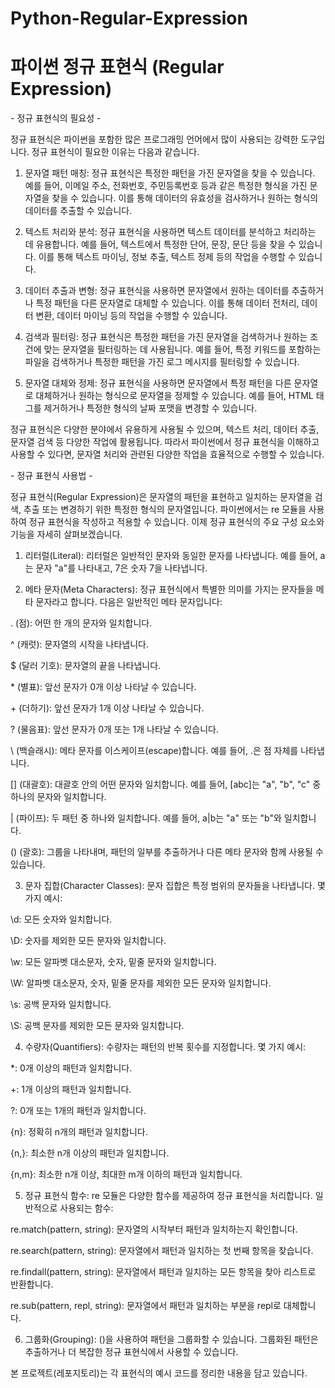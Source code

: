 # Python-Regular-Expression
# 파이썬 정규 표현식 (Regular Expression)


 \- 정규 표현식의 필요성 -

정규 표현식은 파이썬을 포함한 많은 프로그래밍 언어에서 많이 사용되는 강력한 도구입니다. 정규 표현식이 필요한 이유는 다음과 같습니다.

1. 문자열 패턴 매칭:
정규 표현식은 특정한 패턴을 가진 문자열을 찾을 수 있습니다. 예를 들어, 이메일 주소, 전화번호, 주민등록번호 등과 같은 특정한 형식을 가진 문자열을 찾을 수 있습니다. 이를 통해 데이터의 유효성을 검사하거나 원하는 형식의 데이터를 추출할 수 있습니다.

3. 텍스트 처리와 분석:
정규 표현식을 사용하면 텍스트 데이터를 분석하고 처리하는 데 유용합니다. 예를 들어, 텍스트에서 특정한 단어, 문장, 문단 등을 찾을 수 있습니다. 이를 통해 텍스트 마이닝, 정보 추출, 텍스트 정제 등의 작업을 수행할 수 있습니다.

4. 데이터 추출과 변형:
정규 표현식을 사용하면 문자열에서 원하는 데이터를 추출하거나 특정 패턴을 다른 문자열로 대체할 수 있습니다. 이를 통해 데이터 전처리, 데이터 변환, 데이터 마이닝 등의 작업을 수행할 수 있습니다.

5. 검색과 필터링:
정규 표현식은 특정한 패턴을 가진 문자열을 검색하거나 원하는 조건에 맞는 문자열을 필터링하는 데 사용됩니다. 예를 들어, 특정 키워드를 포함하는 파일을 검색하거나 특정한 패턴을 가진 로그 메시지를 필터링할 수 있습니다.

6. 문자열 대체와 정제:
정규 표현식을 사용하면 문자열에서 특정 패턴을 다른 문자열로 대체하거나 원하는 형식으로 문자열을 정제할 수 있습니다. 예를 들어, HTML 태그를 제거하거나 특정한 형식의 날짜 포맷을 변경할 수 있습니다.

정규 표현식은 다양한 분야에서 유용하게 사용될 수 있으며, 텍스트 처리, 데이터 추출, 문자열 검색 등 다양한 작업에 활용됩니다. 따라서 파이썬에서 정규 표현식을 이해하고 사용할 수 있다면, 문자열 처리와 관련된 다양한 작업을 효율적으로 수행할 수 있습니다.


 \- 정규 표현식 사용법 -

정규 표현식(Regular Expression)은 문자열의 패턴을 표현하고 일치하는 문자열을 검색, 추출 또는 변경하기 위한 특정한 형식의 문자열입니다. 파이썬에서는 re 모듈을 사용하여 정규 표현식을 작성하고 적용할 수 있습니다. 이제 정규 표현식의 주요 구성 요소와 기능을 자세히 살펴보겠습니다.


1. 리터럴(Literal):
리터럴은 일반적인 문자와 동일한 문자를 나타냅니다. 예를 들어, a는 문자 "a"를 나타내고, 7은 숫자 7을 나타냅니다.


2. 메타 문자(Meta Characters):
정규 표현식에서 특별한 의미를 가지는 문자들을 메타 문자라고 합니다. 다음은 일반적인 메타 문자입니다:

 \. (점): 어떤 한 개의 문자와 일치합니다.
 
 \^ (캐럿): 문자열의 시작을 나타냅니다.
 
 \$ (달러 기호): 문자열의 끝을 나타냅니다.
 
 \* (별표): 앞선 문자가 0개 이상 나타날 수 있습니다.
 
 \+ (더하기): 앞선 문자가 1개 이상 나타날 수 있습니다.
 
 \? (물음표): 앞선 문자가 0개 또는 1개 나타날 수 있습니다.
 
 \\ (백슬래시): 메타 문자를 이스케이프(escape)합니다. 예를 들어, \.은 점 자체를 나타냅니다.
 
 \[] (대괄호): 대괄호 안의 어떤 문자와 일치합니다. 예를 들어, [abc]는 "a", "b", "c" 중 하나의 문자와 일치합니다.
 
 \| (파이프): 두 패턴 중 하나와 일치합니다. 예를 들어, a|b는 "a" 또는 "b"와 일치합니다.
 
 \() (괄호): 그룹을 나타내며, 패턴의 일부를 추출하거나 다른 메타 문자와 함께 사용될 수 있습니다.
 

3. 문자 집합(Character Classes):
문자 집합은 특정 범위의 문자들을 나타냅니다. 몇 가지 예시:

 \\d: 모든 숫자와 일치합니다.
 
 \\D: 숫자를 제외한 모든 문자와 일치합니다.
 
 \\w: 모든 알파벳 대소문자, 숫자, 밑줄 문자와 일치합니다.
 
 \\W: 알파벳 대소문자, 숫자, 밑줄 문자를 제외한 모든 문자와 일치합니다.
 
 \\s: 공백 문자와 일치합니다.
 
 \\S: 공백 문자를 제외한 모든 문자와 일치합니다.


4. 수량자(Quantifiers):
수량자는 패턴의 반복 횟수를 지정합니다. 몇 가지 예시:

 \*: 0개 이상의 패턴과 일치합니다.
 
 \+: 1개 이상의 패턴과 일치합니다.
 
 \?: 0개 또는 1개의 패턴과 일치합니다.
 
 {n}: 정확히 n개의 패턴과 일치합니다.
 
 {n,}: 최소한 n개 이상의 패턴과 일치합니다.
 
 {n,m}: 최소한 n개 이상, 최대한 m개 이하의 패턴과 일치합니다.
 

5. 정규 표현식 함수:
re 모듈은 다양한 함수를 제공하여 정규 표현식을 처리합니다. 일반적으로 사용되는 함수:

re.match(pattern, string): 문자열의 시작부터 패턴과 일치하는지 확인합니다.

re.search(pattern, string): 문자열에서 패턴과 일치하는 첫 번째 항목을 찾습니다.

re.findall(pattern, string): 문자열에서 패턴과 일치하는 모든 항목을 찾아 리스트로 반환합니다.

re.sub(pattern, repl, string): 문자열에서 패턴과 일치하는 부분을 repl로 대체합니다.


6. 그룹화(Grouping):
()을 사용하여 패턴을 그룹화할 수 있습니다. 그룹화된 패턴은 추출하거나 더 복잡한 정규 표현식에서 사용할 수 있습니다.


본 프로젝트(레포지토리)는 각 표현식의 예시 코드를 정리한 내용을 담고 있습니다.
